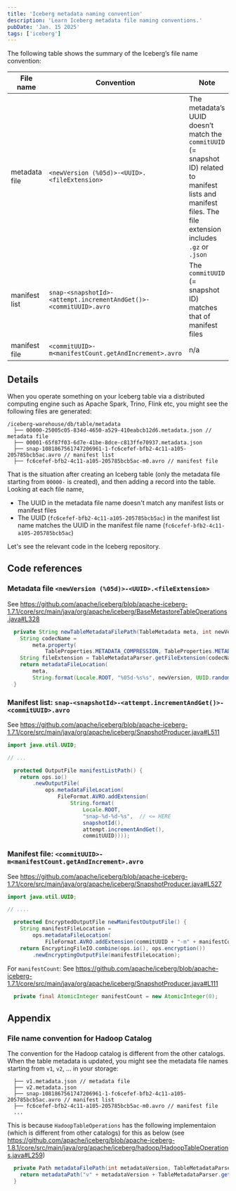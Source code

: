 ```yaml
---
title: 'Iceberg metadata naming convention'
description: 'Learn Iceberg metadata file naming conventions.'
pubDate: 'Jan. 15 2025'
tags: ['iceberg']
---
```


The following table shows the summary of the Iceberg’s file name convention:

| File name     | Convention                                                   | Note                                                         |
|---------------|--------------------------------------------------------------|--------------------------------------------------------------|
| metadata file     | `<newVersion (%05d)>-<UUID>.<fileExtension>`                                | The metadata’s UUID doesn’t match the `commitUUID` (= snapshot ID) related to manifest lists and manifest files. The file extension includes `.gz` or `.json` |
| manifest list | `snap-<snapshotId>-<attempt.incrementAndGet()>-<commitUUID>.avro` | The `commitUUID` (= snapshot ID) matches that of manifest files |
| manifest file | `<commitUUID>-m<manifestCount.getAndIncrement>.avro`         |       n/a                                                      |

## Details

When you operate something on your Iceberg table via a distributed computing engine such as Apache Spark, Trino, Flink etc, you might see the following files are generated:

```
/iceberg-warehouse/db/table/metadata
  ├── 00000-25005c05-834d-4650-a529-410eabcb12d6.metadata.json // metadata file
  ├── 00001-65f87f03-6d7e-41be-8dce-c813ffe70937.metadata.json 
  ├── snap-1081867561747206961-1-fc6cefef-bfb2-4c11-a105-205785bcb5ac.avro // manifest list
  ├── fc6cefef-bfb2-4c11-a105-205785bcb5ac-m0.avro // manifest file
```

That is the situation after creating an Iceberg table (only the metadata file starting from `00000-` is created), and then adding a record into the table. Looking at each file name, 

* The UUID in the metadata file name doesn't match any manifest lists or manifest files
* The UUID (`fc6cefef-bfb2-4c11-a105-205785bcb5ac`) in the manifest list name matches the UUID in the manifest file name (`fc6cefef-bfb2-4c11-a105-205785bcb5ac`)

Let's see the relevant code in the Iceberg repository.

## Code references

### Metadata file `<newVersion (%05d)>-<UUID>.<fileExtension>`

See https://github.com/apache/iceberg/blob/apache-iceberg-1.7.1/core/src/main/java/org/apache/iceberg/BaseMetastoreTableOperations.java#L328

```java
  private String newTableMetadataFilePath(TableMetadata meta, int newVersion) {
    String codecName =
        meta.property(
            TableProperties.METADATA_COMPRESSION, TableProperties.METADATA_COMPRESSION_DEFAULT);
    String fileExtension = TableMetadataParser.getFileExtension(codecName);
    return metadataFileLocation(
        meta,
        String.format(Locale.ROOT, "%05d-%s%s", newVersion, UUID.randomUUID(), fileExtension));
  }
```

### Manifest list: `snap-<snapshotId>-<attempt.incrementAndGet()>-<commitUUID>.avro`

See https://github.com/apache/iceberg/blob/apache-iceberg-1.7.1/core/src/main/java/org/apache/iceberg/SnapshotProducer.java#L511

```java
import java.util.UUID;

// ...

  protected OutputFile manifestListPath() {
    return ops.io()
        .newOutputFile(
            ops.metadataFileLocation(
                FileFormat.AVRO.addExtension(
                    String.format(
                        Locale.ROOT,
                        "snap-%d-%d-%s",  // <= HERE
                        snapshotId(),
                        attempt.incrementAndGet(),
                        commitUUID))));
```

### Manifest file: `<commitUUID>-m<manifestCount.getAndIncrement>.avro`

See https://github.com/apache/iceberg/blob/apache-iceberg-1.7.1/core/src/main/java/org/apache/iceberg/SnapshotProducer.java#L527

```java
import java.util.UUID;

// ....

  protected EncryptedOutputFile newManifestOutputFile() {
    String manifestFileLocation =
        ops.metadataFileLocation(
            FileFormat.AVRO.addExtension(commitUUID + "-m" + manifestCount.getAndIncrement())); // <= HERE
    return EncryptingFileIO.combine(ops.io(), ops.encryption())
        .newEncryptingOutputFile(manifestFileLocation);
```

For `manifestCount`:
See https://github.com/apache/iceberg/blob/apache-iceberg-1.7.1/core/src/main/java/org/apache/iceberg/SnapshotProducer.java#L111

```java
  private final AtomicInteger manifestCount = new AtomicInteger(0);
```

## Appendix

### File name convention for Hadoop Catalog

The convention for the Hadoop catalog is different from the other catalogs. When the table metadata is updated, you might see the metadata file names starting from `v1`, `v2`, ... in your storage:

```/iceberg-warehouse/db/table/metadata
  ├── v1.metadata.json // metadata file
  ├── v2.metadata.json 
  ├── snap-1081867561747206961-1-fc6cefef-bfb2-4c11-a105-205785bcb5ac.avro // manifest list
  ├── fc6cefef-bfb2-4c11-a105-205785bcb5ac-m0.avro // manifest file
  ...
```

This is because `HadoopTableOperations` has the following implementaion (which is different from other catalogs) for this as below (see https://github.com/apache/iceberg/blob/apache-iceberg-1.8.1/core/src/main/java/org/apache/iceberg/hadoop/HadoopTableOperations.java#L259)

```java
  private Path metadataFilePath(int metadataVersion, TableMetadataParser.Codec codec) {
    return metadataPath("v" + metadataVersion + TableMetadataParser.getFileExtension(codec));
  }
```
